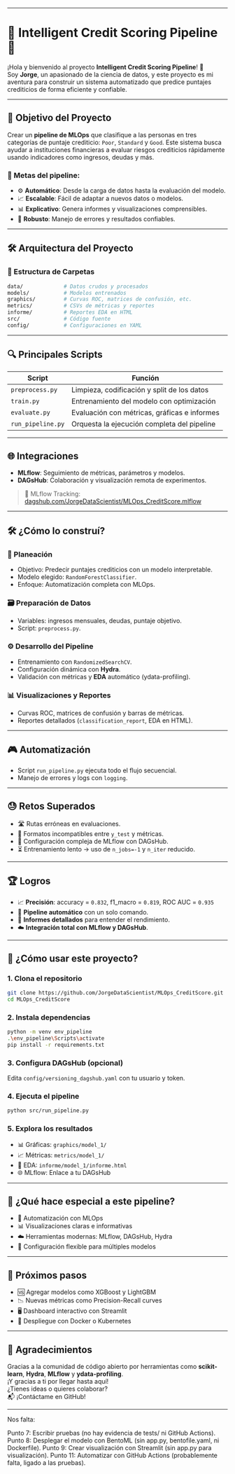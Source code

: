 

---

# 🌟 Intelligent Credit Scoring Pipeline 🚀

¡Hola y bienvenido al proyecto **Intelligent Credit Scoring Pipeline**! 🎉  
Soy **Jorge**, un apasionado de la ciencia de datos, y este proyecto es mi aventura para construir un sistema automatizado que predice puntajes crediticios de forma eficiente y confiable.

---

## 🎯 Objetivo del Proyecto

Crear un **pipeline de MLOps** que clasifique a las personas en tres categorías de puntaje crediticio: `Poor`, `Standard` y `Good`. Este sistema busca ayudar a instituciones financieras a evaluar riesgos crediticios rápidamente usando indicadores como ingresos, deudas y más.

### 🧩 Metas del pipeline:

- ⚙️ **Automático**: Desde la carga de datos hasta la evaluación del modelo.
- 📈 **Escalable**: Fácil de adaptar a nuevos datos o modelos.
- 📊 **Explicativo**: Genera informes y visualizaciones comprensibles.
- 💪 **Robusto**: Manejo de errores y resultados confiables.

---

## 🛠️ Arquitectura del Proyecto

### 📁 Estructura de Carpetas

```bash
data/             # Datos crudos y procesados
models/           # Modelos entrenados
graphics/         # Curvas ROC, matrices de confusión, etc.
metrics/          # CSVs de métricas y reportes
informe/          # Reportes EDA en HTML
src/              # Código fuente
config/           # Configuraciones en YAML
```

---

## 🔍 Principales Scripts

| Script            | Función |
|-------------------|---------|
| `preprocess.py`   | Limpieza, codificación y split de los datos |
| `train.py`        | Entrenamiento del modelo con optimización |
| `evaluate.py`     | Evaluación con métricas, gráficas e informes |
| `run_pipeline.py` | Orquesta la ejecución completa del pipeline |

---

## 🌐 Integraciones

- **MLflow**: Seguimiento de métricas, parámetros y modelos.
- **DAGsHub**: Colaboración y visualización remota de experimentos.

> 📍 MLflow Tracking: [dagshub.com/JorgeDataScientist/MLOps_CreditScore.mlflow](https://dagshub.com/JorgeDataScientist/MLOps_CreditScore.mlflow)

---

## 🛠️ ¿Cómo lo construí?

### 📝 Planeación
- Objetivo: Predecir puntajes crediticios con un modelo interpretable.
- Modelo elegido: `RandomForestClassifier`.
- Enfoque: Automatización completa con MLOps.

### 🗃️ Preparación de Datos
- Variables: ingresos mensuales, deudas, puntaje objetivo.
- Script: `preprocess.py`.

### ⚙️ Desarrollo del Pipeline
- Entrenamiento con `RandomizedSearchCV`.
- Configuración dinámica con **Hydra**.
- Validación con métricas y **EDA** automático (ydata-profiling).

### 📊 Visualizaciones y Reportes
- Curvas ROC, matrices de confusión y barras de métricas.
- Reportes detallados (`classification_report`, EDA en HTML).

---

## 🎮 Automatización

- Script `run_pipeline.py` ejecuta todo el flujo secuencial.
- Manejo de errores y logs con `logging`.

---

## 😓 Retos Superados

- 🛣️ Rutas erróneas en evaluaciones.
- 📐 Formatos incompatibles entre `y_test` y métricas.
- 🔑 Configuración compleja de MLflow con DAGsHub.
- ⏳ Entrenamiento lento → uso de `n_jobs=-1` y `n_iter` reducido.

---

## 🏆 Logros

- 📈 **Precisión**: accuracy = `0.832`, f1_macro = `0.819`, ROC AUC = `0.935`
- 🤖 **Pipeline automático** con un solo comando.
- 🧾 **Informes detallados** para entender el rendimiento.
- ☁️ **Integración total con MLflow y DAGsHub**.

---

## 🚀 ¿Cómo usar este proyecto?

### 1. Clona el repositorio

```bash
git clone https://github.com/JorgeDataScientist/MLOps_CreditScore.git
cd MLOps_CreditScore
```

### 2. Instala dependencias

```bash
python -m venv env_pipeline
.\env_pipeline\Scripts\activate
pip install -r requirements.txt
```

### 3. Configura DAGsHub (opcional)

Edita `config/versioning_dagshub.yaml` con tu usuario y token.

### 4. Ejecuta el pipeline

```bash
python src/run_pipeline.py
```

### 5. Explora los resultados

- 📊 Gráficas: `graphics/model_1/`
- 📈 Métricas: `metrics/model_1/`
- 📄 EDA: `informe/model_1/informe.html`
- 🌐 MLflow: Enlace a tu DAGsHub

---

## 🎨 ¿Qué hace especial a este pipeline?

- 🔁 Automatización con MLOps
- 📊 Visualizaciones claras e informativas
- ☁️ Herramientas modernas: MLflow, DAGsHub, Hydra
- 🔧 Configuración flexible para múltiples modelos

---

## 🌱 Próximos pasos

- 🆚 Agregar modelos como XGBoost y LightGBM
- 📉 Nuevas métricas como Precision-Recall curves
- 🖥️ Dashboard interactivo con Streamlit
- 🐳 Despliegue con Docker o Kubernetes

---

## 🙌 Agradecimientos

Gracias a la comunidad de código abierto por herramientas como **scikit-learn**, **Hydra**, **MLflow** y **ydata-profiling**.  
¡Y gracias a ti por llegar hasta aquí!  
¿Tienes ideas o quieres colaborar?  
📬 ¡Contáctame en GitHub!

---





Nos falta:

Punto 7: Escribir pruebas (no hay evidencia de tests/ ni GitHub Actions).
Punto 8: Desplegar el modelo con BentoML (sin app.py, bentofile.yaml, ni Dockerfile).
Punto 9: Crear visualización con Streamlit (sin app.py para visualización).
Punto 11: Automatizar con GitHub Actions (probablemente falta, ligado a las pruebas).